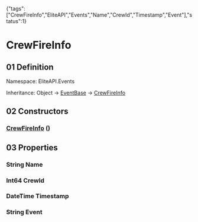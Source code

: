 {"tags":["CrewFireInfo","EliteAPI","Events","Name","CrewId","Timestamp","Event"],"status":1}

# CrewFireInfo

## 01 Definition

Namespace: <span class='code'>EliteAPI.Events</span>

Inheritance: <span class='code'>Object</span> → <span class='code'>[EventBase](../../EliteAPI/Events/EventBase.html)</span> → <span class='code'>[CrewFireInfo](../../EliteAPI/Events/CrewFireInfo.html)</span>

## 02 Constructors

### <span class='code'>[CrewFireInfo](../../EliteAPI/Events/CrewFireInfo.html)</span> ()

## 03 Properties

### <span class='code'>String</span> Name

### <span class='code'>Int64</span> CrewId

### <span class='code'>DateTime</span> Timestamp

### <span class='code'>String</span> Event

